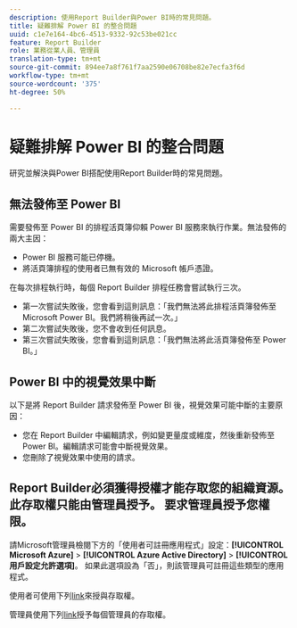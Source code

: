 ```yaml
---
description: 使用Report Builder與Power BI時的常見問題。
title: 疑難排解 Power BI 的整合問題
uuid: c1e7e164-4bc6-4513-9332-92c53be021cc
feature: Report Builder
role: 業務從業人員、管理員
translation-type: tm+mt
source-git-commit: 894ee7a8f761f7aa2590e06708be82e7ecfa3f6d
workflow-type: tm+mt
source-wordcount: '375'
ht-degree: 50%

---
```



# 疑難排解 Power BI 的整合問題

研究並解決與Power BI搭配使用Report Builder時的常見問題。

## 無法發佈至 Power BI

需要發佈至 Power BI 的排程活頁簿仰賴 Power BI 服務來執行作業。無法發佈的兩大主因：

* Power BI 服務可能已停機。
* 將活頁簿排程的使用者已無有效的 Microsoft 帳戶憑證。

在每次排程執行時，每個 Report Builder 排程任務會嘗試執行三次。

* 第一次嘗試失敗後，您會看到這則訊息：「我們無法將此排程活頁簿發佈至 Microsoft Power BI。我們將稍後再試一次。」
* 第二次嘗試失敗後，您不會收到任何訊息。
* 第三次嘗試失敗後，您會看到這則訊息：「我們無法將此活頁簿發佈至 Power BI。」

## Power BI 中的視覺效果中斷

以下是將 Report Builder 請求發佈至 Power BI 後，視覺效果可能中斷的主要原因：

* 您在 Report Builder 中編輯請求，例如變更量度或維度，然後重新發佈至 Power BI。編輯請求可能會中斷視覺效果。
* 您刪除了視覺效果中使用的請求。

## Report Builder必須獲得授權才能存取您的組織資源。 此存取權只能由管理員授予。 要求管理員授予您權限。

請Microsoft管理員檢閱下方的「使用者可註冊應用程式」設定：**[!UICONTROL Microsoft Azure]** > **[!UICONTROL Azure Active Directory]** > **[!UICONTROL 用戶設定允許選項]**。 如果此選項設為「否」，則該管理員可註冊這些類型的應用程式。

使用者可使用下列[link](https://login.microsoftonline.com/common/oauth2/authorize?response_type=code&amp;prompt=logint&amp;client_id=8d84f6d8-29a4-4484-a670-589b32400278&amp;redirect_uri=https%3a%2f%2fmy.omniture.com%2fsc15%2farb%2flogin.html&amp;resource=https%3a%2f%2fanalysis.windows.net%2fpowerbi%2fapi&amp;locale=en_US)來授與存取權。

管理員使用下列[link](https://login.microsoftonline.com/common/oauth2/authorize?response_type=code&amp;prompt=admin_consent&amp;client_id=8d84f6d8-29a4-4484-a670-589b32400278&amp;redirect_uri=https%3a%2f%2fmy.omniture.com%2fsc15%2farb%2flogin.html&amp;resource=https%3a%2f%2fanalysis.windows.net%2fpowerbi%2fapi&amp;locale=en_US)授予每個管理員的存取權。
